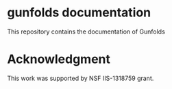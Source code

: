 gunfolds documentation
=======================

This repository contains the documentation of Gunfolds

Acknowledgment
===============
This work was supported by  NSF IIS-1318759 grant.
